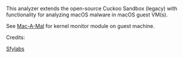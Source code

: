 This analyzer extends the open-source Cuckoo Sandbox (legacy) with functionality for analyzing macOS malware in macOS guest VM(s).


See [Mac-A-Mal](https://github.com/phdphuc/mac-a-mal) for kernel monitor module on guest machine.

Credits:

[Sfylabs](http://sfylabs.com)
